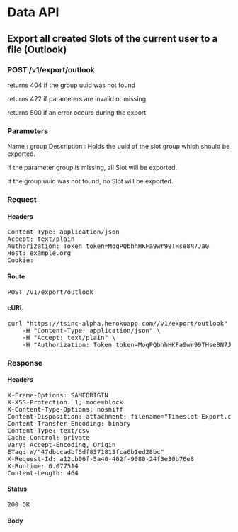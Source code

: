 # Data API

## Export all created Slots of the current user to a file (Outlook)

### POST /v1/export/outlook

returns 404 if the group uuid was not found

returns 422 if parameters are invalid or missing

returns 500 if an error occurs during the export

### Parameters

Name : group
Description : Holds the uuid of the slot group which should be exported.

If the parameter group is missing, all Slot will be exported.

If the group uuid was not found, no Slot will be exported.

### Request

#### Headers

<pre>Content-Type: application/json
Accept: text/plain
Authorization: Token token=MoqPQbhhHKFa9wr99THse8N7Ja0
Host: example.org
Cookie: </pre>

#### Route

<pre>POST /v1/export/outlook</pre>

#### cURL

<pre class="request">curl &quot;https://tsinc-alpha.herokuapp.com//v1/export/outlook&quot; -d &#39;&#39; -X POST \
	-H &quot;Content-Type: application/json&quot; \
	-H &quot;Accept: text/plain&quot; \
	-H &quot;Authorization: Token token=MoqPQbhhHKFa9wr99THse8N7Ja0&quot;</pre>

### Response

#### Headers

<pre>X-Frame-Options: SAMEORIGIN
X-XSS-Protection: 1; mode=block
X-Content-Type-Options: nosniff
Content-Disposition: attachment; filename=&quot;Timeslot-Export.csv&quot;
Content-Transfer-Encoding: binary
Content-Type: text/csv
Cache-Control: private
Vary: Accept-Encoding, Origin
ETag: W/&quot;47dbccadbf5df8371813fca6b1ed28bc&quot;
X-Request-Id: a12cb06f-5a40-402f-9080-24f3e30b76e8
X-Runtime: 0.077514
Content-Length: 464</pre>

#### Status

<pre>200 OK</pre>

#### Body

```javascript

```
